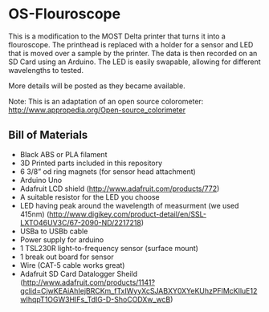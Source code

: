 OS-Flouroscope
==============

This is a modification to the MOST Delta printer that turns it into a flouroscope. The printhead is replaced with a holder for a sensor and LED that is moved over a sample by the printer.
The data is then recorded on an SD Card using an Arduino. The LED is easily swapable, allowing for different wavelengths to tested. 

More details will be posted as they became available.

Note: This is an adaptation of an open source colorometer: http://www.appropedia.org/Open-source_colorimeter

Bill of Materials
-----------------
- Black ABS or PLA filament
- 3D Printed parts included in this repository
- 6 3/8” od ring magnets (for sensor head attachment)
- Arduino Uno
- Adafruit LCD shield (http://www.adafruit.com/products/772)
- A suitable resistor for the LED you choose
- LED having peak around the wavelength of measurment (we used 415nm)  (http://www.digikey.com/product-detail/en/SSL-LXTO46UV3C/67-2090-ND/2217218)
- USBa to USBb cable
- Power supply for arduino
- 1 TSL230R light-to-frequency sensor (surface mount)
- 1 break out board for sensor
- Wire (CAT-5 cable works great)
- Adafruit SD Card Datalogger Sheild (http://www.adafruit.com/products/1141?gclid=CjwKEAiAhIejBRCKm_fTxIWyyXcSJABXY0XYeKUhzPFlMcKIluE12wIhqpT1OGW3HIFs_TdIG-D-ShoCODXw_wcB)


